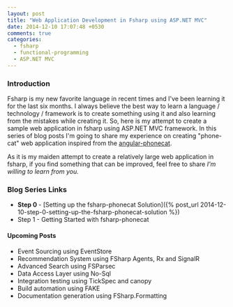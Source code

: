 ```yaml
---
layout: post
title: "Web Application Development in Fsharp using ASP.NET MVC"
date: 2014-12-10 17:07:48 +0530
comments: true
categories: 
  - fsharp
  - functional-programming
  - ASP.NET MVC
---
```


### Introduction

Fsharp is my new favorite language in recent times and I've been learning it for the last six months. I always believe the best way to learn a language / technology / framework is to create something using it and also learning from the mistakes while creating it. So, here is my attempt to create a sample web application in fsharp using ASP.NET MVC framework. In this series of blog posts I'm going to share my experience on creating "phone-cat" web application inspired from the [angular-phonecat](https://github.com/angular/angular-phonecat). 

As it is my maiden attempt to create a relatively large web application in fsharp, if you find something that can be improved, feel free to share *I'm willing to learn from you.*

### Blog Series Links

* **Step 0** - [Setting up the fsharp-phonecat Solution]({% post_url 2014-12-10-step-0-setting-up-the-fsharp-phonecat-solution %})
* Step 1 - Getting Started with fsharp-phonecat

#### Upcoming Posts

* Event Sourcing using EventStore
* Recommendation System using FSharp Agents, Rx and SignalR
* Advanced Search using FSParsec
* Data Access Layer using No-Sql
* Integration testing using TickSpec and canopy
* Build automation using FAKE
* Documentation generation using FSharp.Formatting